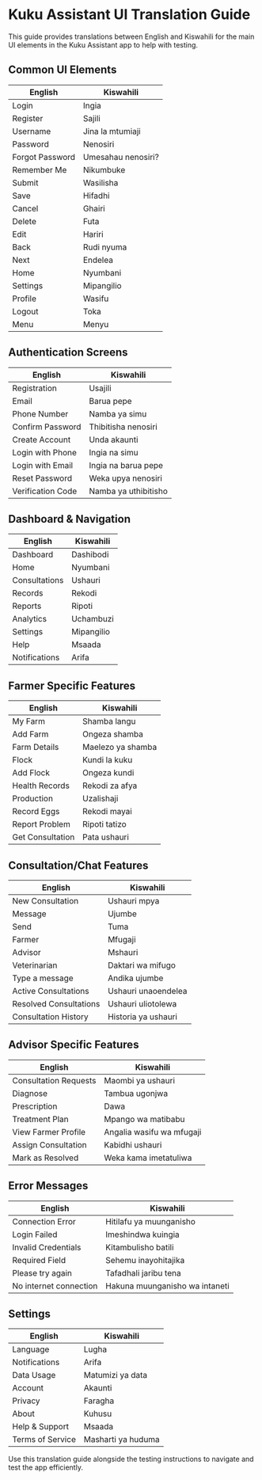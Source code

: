 # Kuku Assistant UI Translation Guide

This guide provides translations between English and Kiswahili for the main UI elements in the Kuku Assistant app to help with testing.

## Common UI Elements

| English | Kiswahili |
|---------|-----------|
| Login | Ingia |
| Register | Sajili |
| Username | Jina la mtumiaji |
| Password | Nenosiri |
| Forgot Password | Umesahau nenosiri? |
| Remember Me | Nikumbuke |
| Submit | Wasilisha |
| Save | Hifadhi |
| Cancel | Ghairi |
| Delete | Futa |
| Edit | Hariri |
| Back | Rudi nyuma |
| Next | Endelea |
| Home | Nyumbani |
| Settings | Mipangilio |
| Profile | Wasifu |
| Logout | Toka |
| Menu | Menyu |

## Authentication Screens

| English | Kiswahili |
|---------|-----------|
| Registration | Usajili |
| Email | Barua pepe |
| Phone Number | Namba ya simu |
| Confirm Password | Thibitisha nenosiri |
| Create Account | Unda akaunti |
| Login with Phone | Ingia na simu |
| Login with Email | Ingia na barua pepe |
| Reset Password | Weka upya nenosiri |
| Verification Code | Namba ya uthibitisho |

## Dashboard & Navigation

| English | Kiswahili |
|---------|-----------|
| Dashboard | Dashibodi |
| Home | Nyumbani |
| Consultations | Ushauri |
| Records | Rekodi |
| Reports | Ripoti |
| Analytics | Uchambuzi |
| Settings | Mipangilio |
| Help | Msaada |
| Notifications | Arifa |

## Farmer Specific Features

| English | Kiswahili |
|---------|-----------|
| My Farm | Shamba langu |
| Add Farm | Ongeza shamba |
| Farm Details | Maelezo ya shamba |
| Flock | Kundi la kuku |
| Add Flock | Ongeza kundi |
| Health Records | Rekodi za afya |
| Production | Uzalishaji |
| Record Eggs | Rekodi mayai |
| Report Problem | Ripoti tatizo |
| Get Consultation | Pata ushauri |

## Consultation/Chat Features

| English | Kiswahili |
|---------|-----------|
| New Consultation | Ushauri mpya |
| Message | Ujumbe |
| Send | Tuma |
| Farmer | Mfugaji |
| Advisor | Mshauri |
| Veterinarian | Daktari wa mifugo |
| Type a message | Andika ujumbe |
| Active Consultations | Ushauri unaoendelea |
| Resolved Consultations | Ushauri uliotolewa |
| Consultation History | Historia ya ushauri |

## Advisor Specific Features

| English | Kiswahili |
|---------|-----------|
| Consultation Requests | Maombi ya ushauri |
| Diagnose | Tambua ugonjwa |
| Prescription | Dawa |
| Treatment Plan | Mpango wa matibabu |
| View Farmer Profile | Angalia wasifu wa mfugaji |
| Assign Consultation | Kabidhi ushauri |
| Mark as Resolved | Weka kama imetatuliwa |

## Error Messages

| English | Kiswahili |
|---------|-----------|
| Connection Error | Hitilafu ya muunganisho |
| Login Failed | Imeshindwa kuingia |
| Invalid Credentials | Kitambulisho batili |
| Required Field | Sehemu inayohitajika |
| Please try again | Tafadhali jaribu tena |
| No internet connection | Hakuna muunganisho wa intaneti |

## Settings

| English | Kiswahili |
|---------|-----------|
| Language | Lugha |
| Notifications | Arifa |
| Data Usage | Matumizi ya data |
| Account | Akaunti |
| Privacy | Faragha |
| About | Kuhusu |
| Help & Support | Msaada |
| Terms of Service | Masharti ya huduma |

Use this translation guide alongside the testing instructions to navigate and test the app efficiently.

